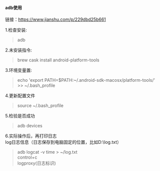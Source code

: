 #### adb使用

链接：https://www.jianshu.com/p/229dbd25b661

1.检查安装:
> adb

2.未安装指令:
> brew cask install android-platform-tools

3.环境变量置:
> echo 'export PATH=$PATH:~/.android-sdk-macosx/platform-tools/' >> ~/.bash_profile

4.更新配置文件
>source ~/.bash_profile

5.检验是否成功
> adb devices

6.实际操作后，再打印日志   
  log日志信息（日志保存到电脑固定的位置，比如D:\log.txt）
> adb logcat -v time > ~/log.txt   
> control+c   
> logproxy(日志标识)   